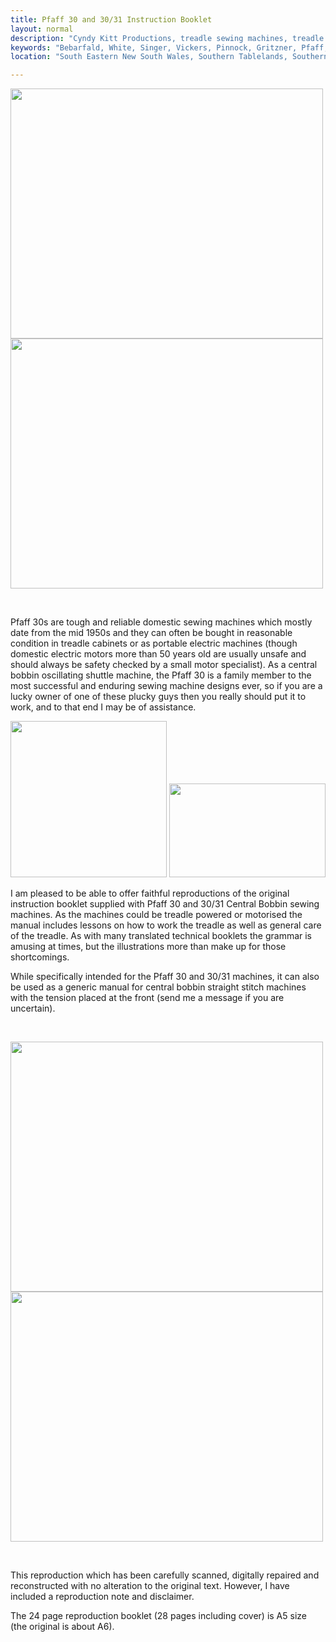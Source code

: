 ```yaml
---
title: Pfaff 30 and 30/31 Instruction Booklet
layout: normal
description: "Cyndy Kitt Productions, treadle sewing machines, treadle sewing machine parts, sewing machine parts, vintage treadle sewing machines, reproduction sewing machine manuals, sewing machine manual, eco sewing"
keywords: "Bebarfald, White, Singer, Vickers, Pinnock, Gritzner, Pfaff, treadle sewing machine, vintage sewing machine, sewing machine manual"
location: "South Eastern New South Wales, Southern Tablelands, Southern Highlands, Goulburn, New South Wales, Australia.  Custom clothing and costume.  Craft accesories "

---
```


<div class="container text-center">
<p><img class="img-fluid my-1" src="{{"pic/MAN-PH30.00.jpg"}}" width="500" height="400">
<img class="img-fluid my-1" src="{{"pic/MAN-PF30.04.jpg"}}" width="500" height="400"></p>
<div class="row">
<div class="col-2">&nbsp;</div>
<div class="col-8 text-left">
<p>Pfaff 30s are tough and reliable domestic sewing machines which mostly date from the mid 1950s and they can often be bought in reasonable condition in treadle cabinets or as portable electric machines (though domestic electric motors more than 50 years old are usually unsafe and should always be safety checked by a small motor specialist). As a central bobbin oscillating shuttle machine, the Pfaff 30 is a family member to the most successful and enduring sewing machine designs ever, so if you are a lucky owner of one of these plucky guys then you really should put it to work, and to that end I may be of assistance.</p>
<p class="text-center"><img class="img-fluid my-1" src="{{"pic/MAN-PF30.01.png"}}" width="250" height="250"> 
<img class="img-fluid my-1" src="{{"pic/MAN-PF30.02.png"}}" width="250" height="150"></p>
<p>I am pleased to be able to offer faithful reproductions of the original instruction booklet supplied with Pfaff 30 and 30/31 Central Bobbin sewing machines. As the machines could be treadle powered or motorised the manual includes lessons on how to work the treadle as well as general care of the treadle. As with many translated technical booklets the grammar is amusing at times, but the illustrations more than make up for those shortcomings.</p>
<p>While specifically intended for the Pfaff 30 and 30/31 machines, it can also be used as a generic manual for central bobbin straight stitch machines with the tension placed at the front (send me a message if you are uncertain).</p>
</div>
<div class="col-2">&nbsp;</div>
<p class="text-center"><img class="img-fluid my-1" src="{{"pic/MAN-PH30.10.jpg"}}" width="500" height="400"> <img class="img-fluid my-1" src="{{"pic/MAN-PF30.01.jpg"}}" width="500" height="400"></p>
</div><!-- end row -->
<div class="row">
<div class="col-2">&nbsp;</div>
<div class="col-8 text-left">
<p class="text-left">This reproduction which has been carefully scanned, digitally repaired and reconstructed with no alteration to the original text. However, I have included a reproduction note and disclaimer.  </p>
<p class="h4">The 24 page reproduction booklet (28 pages including cover) is A5 size (the original is about A6). </p>
</div><!-- end col -->
<div class="col-2">&nbsp;</div>
</div><!-- end row -->
</div><!-- end container -->
